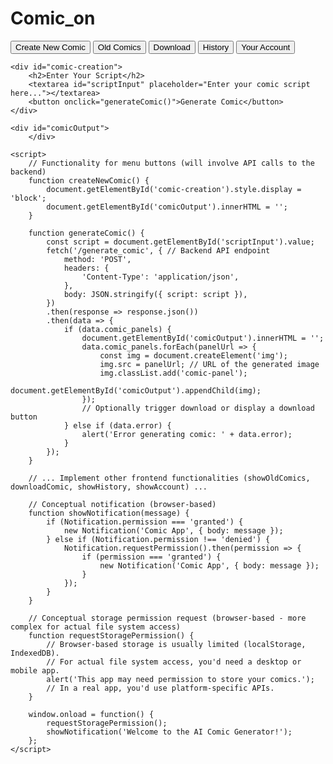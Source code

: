 # Comic_on
<!DOCTYPE html>
<html>
<head>
    <title>AI Comic Generator</title>
    <style>
        /* Basic CSS for layout */
        .menu { /* Style your menu */ }
        .comic-panel { /* Style for comic panels */ }
        .speech-bubble { /* Style for speech bubbles */ }
    </style>
</head>
<body>
    <div class="menu">
        <button onclick="createNewComic()">Create New Comic</button>
        <button onclick="showOldComics()">Old Comics</button>
        <button onclick="downloadComic()">Download</button>
        <button onclick="showHistory()">History</button>
        <button onclick="showAccount()">Your Account</button>
    </div>

    <div id="comic-creation">
        <h2>Enter Your Script</h2>
        <textarea id="scriptInput" placeholder="Enter your comic script here..."></textarea>
        <button onclick="generateComic()">Generate Comic</button>
    </div>

    <div id="comicOutput">
        </div>

    <script>
        // Functionality for menu buttons (will involve API calls to the backend)
        function createNewComic() {
            document.getElementById('comic-creation').style.display = 'block';
            document.getElementById('comicOutput').innerHTML = '';
        }

        function generateComic() {
            const script = document.getElementById('scriptInput').value;
            fetch('/generate_comic', { // Backend API endpoint
                method: 'POST',
                headers: {
                    'Content-Type': 'application/json',
                },
                body: JSON.stringify({ script: script }),
            })
            .then(response => response.json())
            .then(data => {
                if (data.comic_panels) {
                    document.getElementById('comicOutput').innerHTML = '';
                    data.comic_panels.forEach(panelUrl => {
                        const img = document.createElement('img');
                        img.src = panelUrl; // URL of the generated image
                        img.classList.add('comic-panel');
                        document.getElementById('comicOutput').appendChild(img);
                    });
                    // Optionally trigger download or display a download button
                } else if (data.error) {
                    alert('Error generating comic: ' + data.error);
                }
            });
        }

        // ... Implement other frontend functionalities (showOldComics, downloadComic, showHistory, showAccount) ...

        // Conceptual notification (browser-based)
        function showNotification(message) {
            if (Notification.permission === 'granted') {
                new Notification('Comic App', { body: message });
            } else if (Notification.permission !== 'denied') {
                Notification.requestPermission().then(permission => {
                    if (permission === 'granted') {
                        new Notification('Comic App', { body: message });
                    }
                });
            }
        }

        // Conceptual storage permission request (browser-based - more complex for actual file system access)
        function requestStoragePermission() {
            // Browser-based storage is usually limited (localStorage, IndexedDB).
            // For actual file system access, you'd need a desktop or mobile app.
            alert('This app may need permission to store your comics.');
            // In a real app, you'd use platform-specific APIs.
        }

        window.onload = function() {
            requestStoragePermission();
            showNotification('Welcome to the AI Comic Generator!');
        };
    </script>
</body>
</html>

